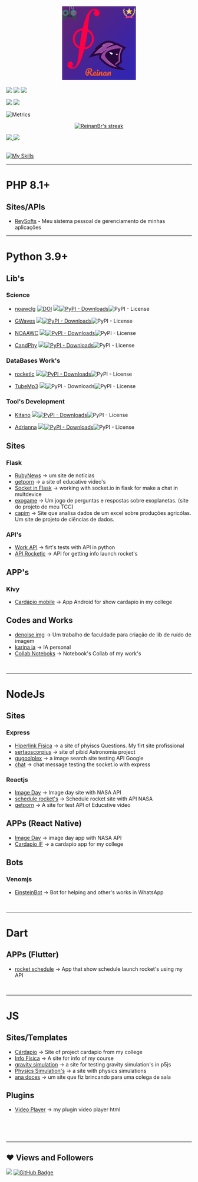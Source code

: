  <h1 align='center'>
<img align="center" height="200" src="https://raw.githubusercontent.com/perseu912/perseu912/main/img/logo8_4_14346.png"/>
  <br/>
</h1> 


 

  <a href="https://twitter.com/BezerraReinan" target="_blank"><img src="https://img.shields.io/badge/twitter-bezerrareinan-%230277B1?style=for-the-badge&logo=twitter&logoColor=blue" target="_blank"></a> 
    <a href="https://www.instagram.com/reinanbr_" target="_blank"><img src="https://img.shields.io/badge/Instagram-reinanbr_-darkviolet?style=for-the-badge&logo=instagram&logoColor=violet" target="_blank"></a> 
    <a href="https://www.linkedin.com/in/reinan-santos-2ab037202/" target="_blank"><img src="https://img.shields.io/badge/linkedin-reinan_bezerra-darkblue?style=for-the-badge&logo=linkedin&logoColor=darkblue" target="_blank"></a> 
  

  
<!--    <a href="https://www.buymeacoffee.com/ReinanBr" target="_blank"><img src="https://img.shields.io/badge/buymeacoffee-Reinan_Bezerra-yellow?style=for-the-badge&logo=buymeacoffee&logoColor=white?color=black" target="_blank"></a>  -->
  <a href='https://stackoverflow.com/users/13836431/reinan-br'><img src='https://img.shields.io/badge/stackoverflow-reinan_br-red?style=for-the-badge&logo=stackoverflow&logoColor=red'/></a>
  <a href="https://medium.com/@reinan.bezerra" target="_blank"><img src="https://img.shields.io/badge/Medium-Reinan_Bezerra-black?style=for-the-badge&logo=medium&logoColor=white?color=black" target="_blank"></a> 
<!-- <a href="https://g.dev/reinanbr" target="_blank"><img src="https://img.shields.io/badge/Google_Dev-Reinan_Bezerra-blue?style=for-the-badge&logo=google&logoColor=white?color=black" target="_blank"></a> 
   -->


![Metrics](https://metrics.lecoq.io/reinanbr?template=classic&base.activity=0&base.community=0&base.repositories=0&base.metadata=0&languages=1&lines=1&isocalendar=1&isocalendar.duration=half-year&languages.limit=8&languages.threshold=0%25&languages.colors=github&languages.sections=most-used&languages.indepth=false&languages.analysis.timeout=15&languages.categories=markup%2C%20programming&languages.recent.categories=markup%2C%20programming&languages.recent.load=300&languages.recent.days=14&config.timezone=America%2FLos_Angeles)  
<div>



<p align="center">
     <a href="https://github.com/reinanbr/">
      <img title="🔥 Get streak stats for your profile at git.io/streak-stats" alt="ReinanBr's streak" src="https://github-readme-streak-stats.herokuapp.com/?user=reinanbr&theme=black-ice&hide_border=true&stroke=0000&background=060A0CD0"/> 
    </a> 
</p>


 <div>
   <a href="https://github.com/reinanbr">
  <img height="180em" src="https://github-readme-stats.vercel.app/api?username=reinanbr&show_icons=true&theme=dracula&show_owner=true&include_all_commits=true&count_private=true"/>
   <img height="180em" src="https://github-readme-stats.vercel.app/api/top-langs/?username=reinanbr&layout=compact&langs_count=7&theme=dracula"/> 
</div>
 
   <br>
   
<!-- 

![](https://github-profile-trophy.vercel.app/?username=reinanbr&row=2&column=3)
 -->


<!--   <a><img src="https://img.icons8.com/color/48/000000/linux--v1.png"/></a>
    <a href="https://www.python.org" target="_blank" alt='python3+'> <img src="https://img.icons8.com/color/48/000000/python.png" /> </a>
   <a><img src="https://img.icons8.com/color/48/000000/flutter.png"/><a>
   <a><img src="https://img.icons8.com/color/50/000000/dart.png"/></a>
    <a><img src="https://img.icons8.com/color/48/000000/javascript--v1.png"/></a>
    <a><img src="https://img.icons8.com/color/48/000000/nodejs.png"/></a>
    <a><img src="https://img.icons8.com/color/48/000000/react-native.png"/></a>
    <img src="https://img.icons8.com/ios/50/000000/flask.png"/>
    <img src="https://img.icons8.com/color/48/000000/rust.png"/>
    <img src="https://cdn.jsdelivr.net/gh/devicons/devicon/icons/rust/rust-plain.svg" />
              
      -->
  [![My Skills](https://skillicons.dev/icons?i=linux,py,flask,dart,flutter,nodejs,typescript,javascript,bootstrap,jquery,react,php,sqlite,mysql,mongodb)](https://skillicons.dev)
  
<hr/>


# PHP 8.1+
## Sites/APIs
  - [ReySofts](https://github.com/reinanbr/reysofts_php) - Meu sistema pessoal de gerenciamento de minhas aplicações


<hr/>

# Python 3.9+

   
## Lib's

<!--### on the [Pypi](https://pypi.org/user/Reinan_Br/ 'Reinan Br. - Pipy'):-->
   
 ### Science
   
   - [noawclg](https://github.com/reinanbr/noawclg "working with data NOAA/NASA climate") <a href="https://doi.org/10.5281/zenodo.7658159"><img src="https://zenodo.org/badge/DOI/10.5281/zenodo.7658159.svg" alt="DOI"></a> <a href='https://pypi.org/project/noawclg'><img src='https://img.shields.io/pypi/v/noawclg'><img alt="PyPI - Downloads" src="https://img.shields.io/pypi/dm/noawclg"></a><img alt="PyPI - License" src="https://img.shields.io/pypi/l/noawclg?color=brightgreen">

   - [GWaves](https://github.com/reinanbr/gwaves 'A lib from python for works with gravitational waves data (Nov 2021)') <a href='https://pypi.org/project/gwaves'><img src='https://img.shields.io/pypi/v/gwaves'><img alt="PyPI - Downloads" src="https://img.shields.io/pypi/dm/gwaves"></a><img alt="PyPI - License" src="https://img.shields.io/pypi/l/gwaves?color=brightgreen">
  
   - [NOAAWC](https://github.com/reinanbr/noaawc "working and ploting with data NOAA/NASA climate") <a href='https://pypi.org/project/noaawc'><img src='https://img.shields.io/pypi/v/noaawc'><img alt="PyPI - Downloads" src="https://img.shields.io/pypi/dm/noaawc"></a><img alt="PyPI - License" src="https://img.shields.io/pypi/l/noaawc?color=brightgreen">
   
   - [CandPhy](https://github.com/reinanbr/candphy "Working science") <a href='https://pypi.org/project/candphy'><img src='https://img.shields.io/pypi/v/candphy'><img alt="PyPI - Downloads" src="https://img.shields.io/pypi/dm/candphy"></a><img alt="PyPI - License" src="https://img.shields.io/pypi/l/candphy?color=brightgreen">
   
 
 ### DataBases Work's

   
   - [rocketlc](https://github.com/reinanbr/rocketlc "working with data launch rocket's schedule") <a href='https://pypi.org/project/rocketlc'><img src='https://img.shields.io/pypi/v/rocketlc'><img alt="PyPI - Downloads" src="https://img.shields.io/pypi/dm/rocketlc"></a><img alt="PyPI - License" src="https://img.shields.io/pypi/l/rocketlc?color=brightgreen">
   
   - [TubeMp3](https://github.com/reinanbr/tubemp3 'a lib for get music from youtube in high quality (Jan 2022)') <a href='https://pypi.org/project/tubemp3'><img src='https://img.shields.io/pypi/v/tubemp3'></a><img alt="PyPI - Downloads" src="https://img.shields.io/pypi/dm/tubemp3"><img alt="PyPI - License" src="https://img.shields.io/pypi/l/tubemp3?color=brightgreen">
  
  
### Tool's Development
   
   
   - [Kitano](https://github.com/reinanbr/kitano "a personal lib for development in python") <a href='https://pypi.org/project/kitano'><img src='https://img.shields.io/pypi/v/kitano'><img alt="PyPI - Downloads" src="https://img.shields.io/pypi/dm/kitano"></a><img alt="PyPI - License" src="https://img.shields.io/pypi/l/kitano?color=brightgreen">

  
   - [Adrianna](https://github.com/reinanbr/adriana "lib for working with ML") <a href='https://pypi.org/project/adrianna'><img src='https://img.shields.io/pypi/v/adrianna'><img alt="PyPI - Downloads" src="https://img.shields.io/pypi/dm/adrianna"></a><img alt="PyPI - License" src="https://img.shields.io/pypi/l/adrianna?color=brightgreen">

 
 
 
 ## Sites

   ### Flask
   - [RubyNews](https://github.com/reinanbr/rubynews) -> um site de notícias
   - [getporn](https://github.com/reinanbr/getporn) -> a site of educative video's
   - [Socket in Flask](https://github.com/reinanbr/flask_socket_ip_chat) -> working with socket.io in flask for make a chat in multdevice
   - [exogame](https://github.com/reinanbr/exogame) -> Um jogo de perguntas e respostas sobre exoplanetas. (site do projeto de meu TCC)
   - [capim](https://github.com/reinanbr/capim) -> Site que analisa dados de um excel sobre produções agricólas. Um site de projeto de ciências de dados.


   ### API's
   - [Work API](https://github.com/reinanbr/work_api) -> firt's tests with API in python
   - [API Rocketlc](https://github.com/reinanbr/api_rocketlc) -> API for getting info launch rocket's


 ## APP's

   ### Kivy
   - [Cardápio mobile](https://github.com/reinanbr/cardapio_kivy) -> App Android for show cardapio in my college

 ## Codes and Works

   - [denoise img](https://github.com/reinanbr/denoise_img) -> Um trabalho de faculdade para criação de lib de ruído de imagem
   - [karina ia](https://github.com/reinanbr/ia_karina) -> IA personal
   - [Collab Noteboks](https://github.com/reinanbr/colab_notebooks) -> Notebook's Collab of my work's



<br>
<hr>


# NodeJs
  ## Sites
   ### Express
   - [Hiperlink Física](https://github.com/reinanbr/hiperlink) -> a site of phyiscs Questions. My firt site profissional
   - [sertaoscorpius](https://github.com/reinanbr/sertaoscorpius) -> site of pibid Astronomia project
   - [gugoolplex](https://github.com/reinanbr/gugoolplex) -> a image search site testing API Google
   - [chat](https://github.com/reinanbr/chat) -> chat message testing the socket.io with express


   ### Reactjs
   - [Image Day](https://github.com/reinanbr/image_day_reactjs) -> Image day site with NASA API
   - [schedule rocket's](https://github.com/reinanbr/rocket_schedule_reactjs) -> Schedule rocket site with API NASA
   - [getporn](https://github.com/reinanbr/getporn_reactjs) -> A site for test API of Educstive video


 ## APPs (React Native)
  - [Image Day](https://github.com/reinanbr/app_image_day) -> image day app with NASA API
  - [Cardapio IF](https://github.com/reinanbr/cardapio_app) -> a cardapio app for my college

 ## Bots
  ### Venomjs 
  - [EinsteinBot](https://github.com/reinanbr/einstein_bot) -> Bot for helping and other's works in WhatsApp



<br>
<hr>


# Dart
 ## APPs (Flutter)
 - [rocket schedule](https://github.com/reinanbr/rocket_flutter) -> App that show schedule launch rocket's using my API



<br>
<hr>

# JS
 ## Sites/Templates
  - [Cárdapio](https://github.com/reinanbr/cardapio) -> Site of project cardapio from my college
  - [Info Física](https://github.com/reinanbr/if_fisica) -> A site for info of my course
  - [gravity simulation](https://github.com/reinanbr/gravity_move) -> a site for testing gravity simulation's in p5js
  - [Physics Simulation's](https://github.com/reinanbr/psj) -> a site with physics simulations
  - [ana doces](https://github.com/reinanbr/site_doces_ana_js) -> um site que fiz brincando para uma colega de sala

  ## Plugins
  - [Video Player](https://github.com/reinanbr/video_player_js) -> my plugin video player html
    

  <br>
  <br>
  <br>
  <hr>
     
   

</a>

  
   ## ❤ Views and Followers

   <a href="https://github.com/reinanbr"><img src="https://komarev.com/ghpvc/?username=reinanbr"></a>
<a href="https://github.com/reinanbr?tab=followers"><img src="https://img.shields.io/github/followers/reinanbr?label=Followers&style=social" alt="GitHub Badge"></a>
